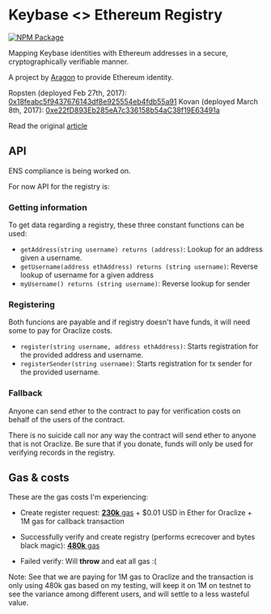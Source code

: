 # Keybase <> Ethereum Registry

[![NPM Package](https://img.shields.io/npm/v/keybase-eth.svg?style=flat-square)](https://www.npmjs.org/package/keybase-eth)

Mapping Keybase identities with Ethereum addresses in a secure, cryptographically verifiable manner.

A project by [Aragon](https://aragon.one) to provide Ethereum identity.

Ropsten (deployed Feb 27th, 2017): [0x18feabc5f9437676143df8e925554eb4fdb55a91](https://testnet.etherscan.io/address/0x18feabc5f9437676143df8e925554eb4fdb55a91)
Kovan (deployed March 8th, 2017): [0xe22fD893Eb285eA7c336158b54aC38f19E63491a](https://kovan.testnet.io/address/0xe22fD893Eb285eA7c336158b54aC38f19E63491a)

Read the original [article](https://medium.com/@izqui9/ethereum-keybase-registry-proposal-c6497e3b2af7)

## API

ENS compliance is being worked on.

For now API for the registry is:

### Getting information

To get data regarding a registry, these three constant functions can be used:

* `getAddress(string username) returns (address)`: Lookup for an address given a username.
* `getUsername(address ethAddress) returns (string username)`: Reverse lookup of username for a given address
* `myUsername() returns (string username)`: Reverse lookup for sender

### Registering

Both funcions are payable and if registry doesn't have funds, it will need some to pay for Oraclize costs.

* `register(string username, address ethAddress)`: Starts registration for the provided address and username.
* `registerSender(string username)`: Starts registration for tx sender for the provided username.

### Fallback

Anyone can send ether to the contract to pay for verification costs on behalf of the users of the contract.

There is no suicide call nor any way the contract will send ether to anyone that is not Oraclize. Be sure that if you donate, funds will only be used for verifying records in the registry.

## Gas & costs

These are the gas costs I'm experiencing:

* Create register request: [**230k** gas](https://testnet.etherscan.io/tx/0x0919a674902e89ff7acb510431f432cff6854685778613c0991b97a89098d97d) + $0.01 USD in Ether for Oraclize + 1M gas for callback transaction

* Successfully verify and create registry (performs ecrecover and bytes black magic): [**480k** gas](https://testnet.etherscan.io/tx/0x10b4cab44afdaa066341db89c7b45fb1b50b377e992ceaab02233ec6b67bcbb8)

* Failed verify: Will **throw** and eat all gas :(

Note: See that we are paying for 1M gas to Oraclize and the transaction is only using 480k gas based on my testing, will keep it on 1M on testnet to see the variance among different users, and will settle to a less wasteful value.
